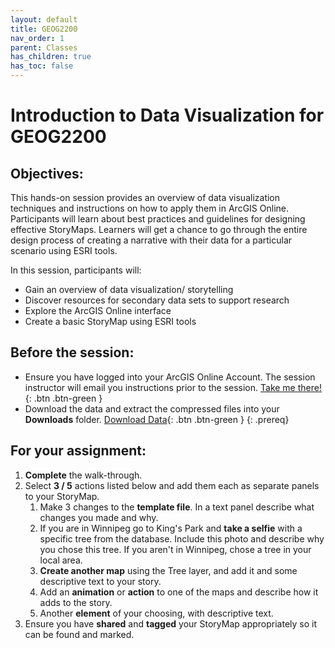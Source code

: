 ```yaml
---
layout: default
title: GEOG2200
nav_order: 1
parent: Classes
has_children: true
has_toc: false
---
```

# Introduction to Data Visualization for GEOG2200

## Objectives:

This hands-on session provides an overview of data visualization techniques and instructions on how to apply them in ArcGIS Online. Participants will learn about best practices and guidelines for designing effective StoryMaps. Learners will get a chance to go through the entire design process of creating a narrative with their data for a particular scenario using ESRI tools.  

In this session, participants will:  
- Gain an overview of data visualization/ storytelling  
- Discover resources for secondary data sets to support research   
- Explore the ArcGIS Online interface  
- Create a basic StoryMap using ESRI tools  

## Before the session:
- Ensure you have logged into your ArcGIS Online Account. The session instructor will email you instructions prior to the session. [Take me there!](https://univmb.maps.arcgis.com/){: .btn .btn-green }
- Download the data and extract the compressed files into your **Downloads** folder. [Download Data](https://github.com/meginwinnipeg/workshops/raw/main/content/classes/GEOG2200/data/geog2200_workshop.zip){: .btn .btn-green }
{: .prereq}  

## For your **assignment**:
1. **Complete** the walk-through.
2. Select **3 / 5** actions listed below and add them each as separate panels to your StoryMap.  
    1. Make 3 changes to the **template file**. In a text panel describe what changes you made and why.  
    2. If you are in Winnipeg go to King's Park and **take a selfie** with a specific tree from the database. Include this photo and describe why you chose this tree. 
	If you aren't in Winnipeg, chose a tree in your local area.  
    3. **Create another map** using the Tree layer, and add it and some descriptive text to your story.  
    4. Add an **animation** or **action** to one of the maps and describe how it adds to the story.  
    5. Another **element** of your choosing, with descriptive text.  
3. Ensure you have **shared** and **tagged** your StoryMap appropriately so it can be found and marked.  
